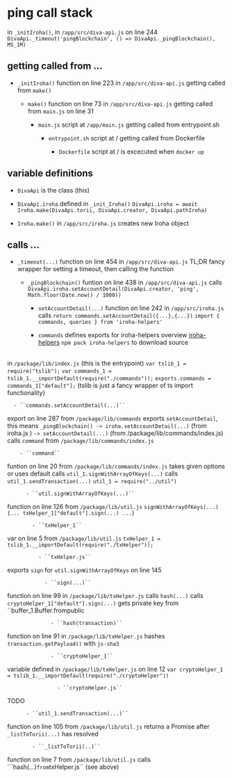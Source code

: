 # ping call stack

in ``_initIroha()``, in ``/app/src/diva-api.js`` on line 244
``DivaApi._timeout('pingBlockchain', () => DivaApi._pingBlockchain(), MS_1M)``


## getting called from ...

- ``_initIroha()``
function on line 223 in ``/app/src/diva-api.js``
getting called from ``make()``

  - ``make()``
function on line 73 in ``/app/src/diva-api.js``
getting called from ``main.js`` on line 31

    - ``main.js``
script at ``/app/main.js``
getting called from entrypoint.sh

      - ``entrypoint.sh``
script at /
getting called from Dockerfile

        - ``Dockerfile``
script at /
is excecuted when ``docker up``


## variable definitions

- ``DivaApi``
is the class (this)

- ``DivaApi.iroha``
defined in ``_init_Iroha()``
``DivaApi.iroha = await Iroha.make(DivaApi.torii, DivaApi.creator, DivaApi.pathIroha)``

- ``Iroha.make()``
in ``/app/src/iroha.js``
creates new Iroha object


## calls ...

- ``_timeout(...)``	
function on line 454 in ``/app/src/diva-api.js``
TL;DR fancy wrapper for setting a timeout, then calling the function

  - ``_pingBlockchain()``
funtion on line 438 in ``/app/src/diva-api.js``
calls  ``DivaApi.iroha.setAccountDetail(DivaApi.creator, 'ping', Math.floor(Date.now() / 1000))``

    - ``setAccountDetail(...)``
function on line 242 in ``/app/src/iroha.js``
calls ``return commands.setAccountDetail({...},{...})``
``import { commands, queries } from 'iroha-helpers'``

    - ``commands``
defines exports for iroha-helpers
overview [iroha-helpers](https://www.npmjs.com/package/iroha-helpers#commands)
``npm pack iroha-helpers`` to download source<br><br>

in ``/package/lib/index.js`` (this is the entrypoint)
``var tslib_1 = require("tslib");``
``var commands_1 = tslib_1.__importDefault(require("./commands"));``
``exports.commands = commands_1["default"];``
(tslib is just a fancy wrapper of ts import functionality)

      - ``commands.setAccountDetail(...)``
export on line 287 from ``/package/lib/commands``
exports ``setAccountDetail``, this means ``_pingBlockchain() -> iroha.setAccountDetail(...)`` (from iroha.js ) ``-> setAccountDetail(...)`` (from  /package/lib/commands/index.js)
calls ``command`` from ``/package/lib/commands/index.js``

        - ``command`` 
funtion on line 20 from ``/package/lib/commands/index.js``
takes given options or uses default
calls ``util_1.signWithArrayOfKeys(...)``
calls ``util_1.sendTransaction(...)``
``util_1 = require("../util")``

          - ``util.signWithArrayOfKeys(...)``
function on line 126 from ``/package/lib/util.js``
``signWithArrayOfKeys(...) {... txHelper_1["default"].sign(...) ...}`` 

            - ``txHelper_1``
var on line 5 from ``/package/lib/util.js``
``txHelper_1 = tslib_1.__importDefault(require("./txHelper"));``

              - ``txHelper.js``
exports ``sign`` for ``util.signWithArrayOfKeys`` on line 145

                - ``sign(...)``
function on line 99 in ``/package/lib/txHelper.js``
calls ``hash(...)``
calls ``cryptoHelper_1["default"].sign(...)``
gets private key from ``buffer_1.Buffer.frompublic

                  - ``hash(transaction)``
function on line 91 in ``/package/lib/txHelper.js``
hashes ``transaction.getPayload()`` with ``js-sha3``

                  - ``cryptoHelper_1``
variable defined in ``/package/lib/txHelper.js`` on line 12
``var cryptoHelper_1 = tslib_1.__importDefault(require("./cryptoHelper"))``


                    - ``cryptoHelper.js``
TODO

          - ``util_1.sendTransaction(...)``
function on line 105 from ``/package/lib/util.js``
returns a Promise after ``_listToTorii(...)`` has resolved

            - ``_listToTorii(..)``
function on line 7 from ``/package/lib/util.js``
calls ```hash(...)`` from ``txHelper.js`` (see above)



			






 

